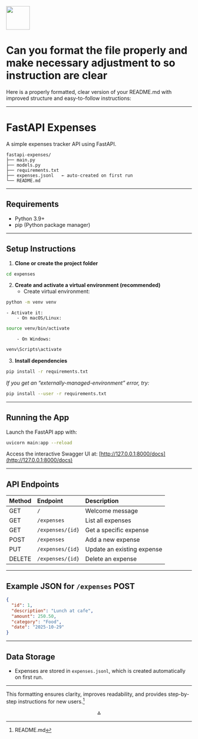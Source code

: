 <img src="https://r2cdn.perplexity.ai/pplx-full-logo-primary-dark%402x.png" style="height:64px;margin-right:32px"/>

# Can you format the file properly and make necessary adjustment to so instruction are clear

Here is a properly formatted, clear version of your README.md with improved structure and easy-to-follow instructions:

***

# FastAPI Expenses

A simple expenses tracker API using FastAPI.

```
fastapi-expenses/
├── main.py
├── models.py
├── requirements.txt
├── expenses.jsonl   ← auto-created on first run
└── README.md
```


***

## Requirements

- Python 3.9+
- pip (Python package manager)

***

## Setup Instructions

1. **Clone or create the project folder**

```sh
cd expenses
```

2. **Create and activate a virtual environment (recommended)**
    - Create virtual environment:

```sh
python -m venv venv
```

    - Activate it:
        - On macOS/Linux:

```sh
source venv/bin/activate
```

        - On Windows:

```sh
venv\Scripts\activate
```

3. **Install dependencies**

```sh
pip install -r requirements.txt
```

*If you get an “externally-managed-environment” error, try:*

```sh
pip install --user -r requirements.txt
```


***

## Running the App

Launch the FastAPI app with:

```sh
uvicorn main:app --reload
```

Access the interactive Swagger UI at:
[http://127.0.0.1:8000/docs](http://127.0.0.1:8000/docs)

***

## API Endpoints

| Method | Endpoint | Description |
| :-- | :-- | :-- |
| GET | `/` | Welcome message |
| GET | `/expenses` | List all expenses |
| GET | `/expenses/{id}` | Get a specific expense |
| POST | `/expenses` | Add a new expense |
| PUT | `/expenses/{id}` | Update an existing expense |
| DELETE | `/expenses/{id}` | Delete an expense |


***

## Example JSON for `/expenses` POST

```json
{
  "id": 1,
  "description": "Lunch at cafe",
  "amount": 250.50,
  "category": "Food",
  "date": "2025-10-29"
}
```


***

## Data Storage

- Expenses are stored in `expenses.jsonl`, which is created automatically on first run.

***

This formatting ensures clarity, improves readability, and provides step-by-step instructions for new users.[^1]

<div align="center">⁂</div>

[^1]: README.md

